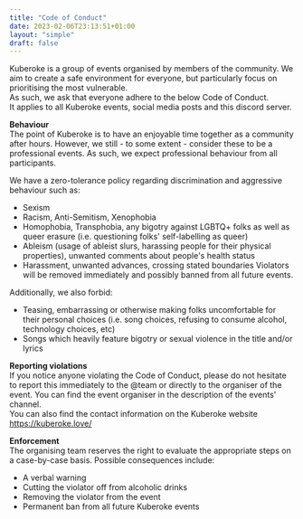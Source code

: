 ```yaml
---
title: "Code of Conduct"
date: 2023-02-06T23:13:51+01:00
layout: "simple"
draft: false
---
```

Kuberoke is a group of events organised by members of the community. We aim to create a safe environment for everyone, but particularly focus on prioritising the most vulnerable.  
As such, we ask that everyone adhere to the below Code of Conduct.  
It applies to all Kuberoke events, social media posts and this discord server.

**Behaviour**  
The point of Kuberoke is to have an enjoyable time together as a community after hours. However, we still - to some extent - consider these to be a professional events. As such, we expect professional behaviour from all participants.

We have a zero-tolerance policy regarding discrimination and aggressive behaviour such as:
- Sexism
- Racism, Anti-Semitism, Xenophobia
- Homophobia, Transphobia, any bigotry against LGBTQ+ folks as well as queer erasure (i.e. questioning folks' self-labelling as queer)
- Ableism (usage of ableist slurs, harassing people for their physical properties), unwanted comments about people's health status
- Harassment, unwanted advances, crossing stated boundaries
Violators will be removed immediately and possibly banned from all future events.

Additionally, we also forbid:
- Teasing, embarrassing or otherwise making folks uncomfortable for their personal choices (i.e. song choices, refusing to consume alcohol, technology choices, etc)
- Songs which heavily feature bigotry or sexual violence in the title and/or lyrics

**Reporting violations**  
If you notice anyone violating the Code of Conduct, please do not hesitate to report this immediately to the @team or directly to the organiser of the event. You can find the event organiser in the description of the events' channel.  
You can also find the contact information on the Kuberoke website https://kuberoke.love/

**Enforcement**  
The organising team reserves the right to evaluate the appropriate steps on a case-by-case basis. Possible consequences include:
- A verbal warning
- Cutting the violator off from alcoholic drinks
- Removing the violator from the event
- Permanent ban from all future Kuberoke events
